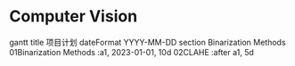 # Computer Vision
gantt
    title 项目计划
    dateFormat  YYYY-MM-DD
    section Binarization Methods
    01Binarization Methods :a1, 2023-01-01, 10d
    02CLAHE :after a1, 5d


<!-- Heading
=
Subheading
-
# heading
## subheading
paragraph1

paragragh2

p1
p2

p1  
p2  
_italic_  
**bold**  
___
___
___
`monospaceasdf`  
123  
* 1
* 2
* 3  

456
- 4
- 5
- 6 -->
